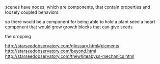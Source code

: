 scenes have nodes, which are components, that contain 
properties and loosely coupled behaviors

so there would be a component for being able to hold a plant seed
a heart component that would grow growth blocks that can give seeds

the dropping 

http://starseedobservatory.com/glossary.html#elements
http://starseedobservatory.com/beyond.html
http://starseedobservatory.com/thewhiteabyss-mechanics.html
